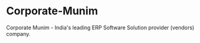 # Corporate-Munim
Corporate Munim - India's leading ERP Software Solution provider (vendors) company.
